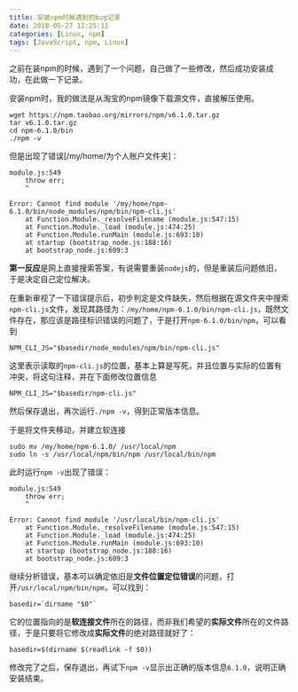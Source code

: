 ```yaml
---
title: 安装npm时候遇到的bug记录
date: 2018-05-27 12:25:11
categories: [Linux, npm]
tags: [JavaScript, npm, Linux]
---
```

之前在装npm的时候，遇到了一个问题，自己做了一些修改，然后成功安装成功，在此做一下记录。
<!--more-->

安装npm时，我的做法是从淘宝的npm镜像下载源文件，直接解压使用。
```
wget https://npm.taobao.org/mirrors/npm/v6.1.0.tar.gz
tar v6.1.0.tar.gz
cd npm-6.1.0/bin
./npm -v
```
但是出现了错误[/my/home/为个人账户文件夹]：
```
module.js:549
    throw err;
    ^

Error: Cannot find module '/my/home/npm-6.1.0/bin/node_modules/npm/bin/npm-cli.js'
    at Function.Module._resolveFilename (module.js:547:15)
    at Function.Module._load (module.js:474:25)
    at Function.Module.runMain (module.js:693:10)
    at startup (bootstrap_node.js:188:16)
    at bootstrap_node.js:609:3
```
**第一反应**是网上直接搜索答案，有说需要重装`nodejs`的，但是重装后问题依旧，于是决定自己定位解决。

在重新审视了一下错误提示后，初步判定是文件缺失，然后根据在源文件夹中搜索`npm-cli.js`文件，发现其路径为：`/my/home/npm-6.1.0/bin/npm-cli.js`，既然文件存在，那应该是路径标识错误的问题了，于是打开`npm-6.1.0/bin/npm`，可以看到
```
NPM_CLI_JS="$basedir/node_modules/npm/bin/npm-cli.js"
```
这里表示读取的`npm-cli.js`的位置，基本上算是写死，并且位置与实际的位置有冲突，将这句注释，并在下面修改位置信息
```
NPM_CLI_JS="$basedir/npm-cli.js"
```
然后保存退出，再次运行`./npm -v`，得到正常版本信息。

于是将文件夹移动，并建立软连接
```
sudo mv /my/home/npm-6.1.0/ /usr/local/npm
sudo ln -s /usr/local/npm/bin/npm /usr/local/bin/npm
```
此时运行`npm -v`出现了错误：
```
module.js:549
    throw err;
    ^

Error: Cannot find module '/usr/local/bin/npm-cli.js'
    at Function.Module._resolveFilename (module.js:547:15)
    at Function.Module._load (module.js:474:25)
    at Function.Module.runMain (module.js:693:10)
    at startup (bootstrap_node.js:188:16)
    at bootstrap_node.js:609:3
```
继续分析错误，基本可以确定依旧是**文件位置定位错误**的问题，打开`/usr/local/npm/bin/npm`，可以找到：
```
basedir=`dirname "$0"`
```
它的位置指向的是**软连接文件**所在的路径，而非我们希望的**实际文件**所在的文件路径，于是只要将它修改成**实际文件**的绝对路径就好了：
```
basedir=$(dirname $(readlink -f $0))
```
修改完了之后，保存退出，再试下`npm -v`显示出正确的版本信息`6.1.0`，说明正确安装结束。